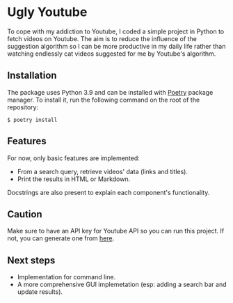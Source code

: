 # Ugly Youtube

To cope with my addiction to Youtube, I coded a simple project in Python to fetch videos on Youtube. The aim is to reduce the influence of the suggestion algorithm so I can be more productive in my daily life rather than watching endlessly cat videos suggested for me by Youtube's algorithm. 

## Installation

The package uses Python 3.9 and can be installed with [Poetry](https://python-poetry.org/) package manager. To install it, run the following command on the root of the repository: 

```
$ poetry install
```

## Features

For now, only basic features are implemented:
- From a search query, retrieve videos' data (links and titles).
- Print the results in HTML or Markdown.

Docstrings are also present to explain each component's functionality.

## Caution

Make sure to have an API key for Youtube API so you can run this project. If not, you can generate one from [here](https://console.cloud.google.com/).

## Next steps

- Implementation for command line.
- A more comprehensive GUI implemetation (esp: adding a search bar and update results).
